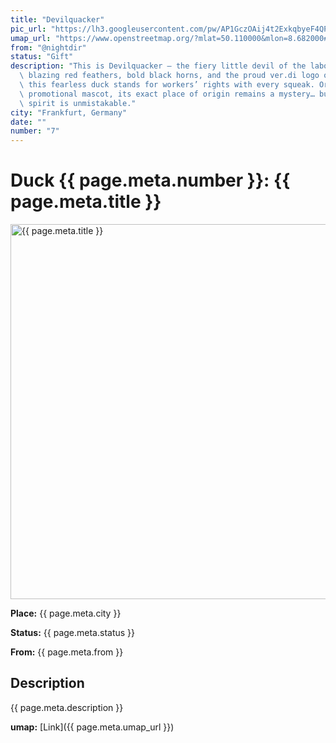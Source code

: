 ```yaml
---
title: "Devilquacker"
pic_url: "https://lh3.googleusercontent.com/pw/AP1GczOAij4t2ExkqbyeF4QP29fc3pON8JNc7LJp_wQnLzCwC22jQqIZCFqCWgmbsp9rxYYW0jtP4k0pCdPzTqVY9Pz8PPUOrNox39GYs7am3HmmgRDVb4ojRjYmiTCzwhx1tda0_b6Ox50xTzVe8F8wHw5uwA=w1081-h1441-s-no-gm"
umap_url: "https://www.openstreetmap.org/?mlat=50.110000&mlon=8.682000#map=16/50.110000/8.682000"
from: "@nightdir"
status: "Gift"
description: "This is Devilquacker – the fiery little devil of the labor front.With\
  \ blazing red feathers, bold black horns, and the proud ver.di logo on its chest,\
  \ this fearless duck stands for workers’ rights with every squeak. Originally a\
  \ promotional mascot, its exact place of origin remains a mystery… but its rebellious\
  \ spirit is unmistakable."
city: "Frankfurt, Germany"
date: ""
number: "7"
---
```

# Duck {{ page.meta.number }}: {{ page.meta.title }}

<img src="{{ page.meta.pic_url }}" alt="{{ page.meta.title }}" width="600">

**Place:** {{ page.meta.city }}

**Status:** {{ page.meta.status }}

**From:** {{ page.meta.from }}

## Description

{{ page.meta.description }}

**umap:** [Link]({{ page.meta.umap_url }})

